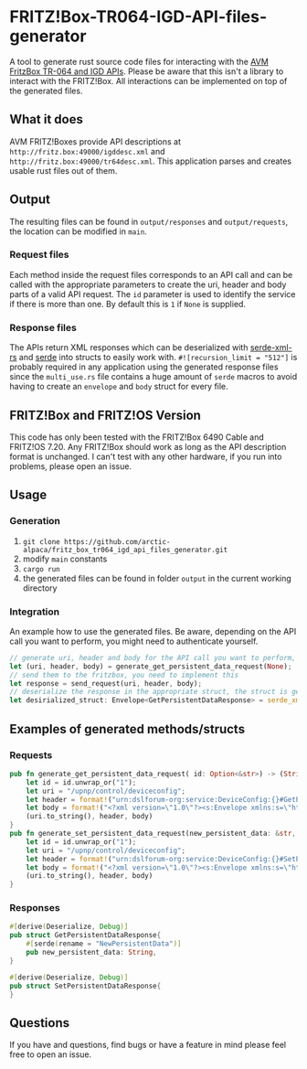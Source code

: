 # FRITZ!Box-TR064-IGD-API-files-generator

A tool to generate rust source code files for interacting with the [AVM FritzBox TR-064 and IGD APIs](https://avm.de/service/schnittstellen/).
Please be aware that this isn't a library to interact with the FRITZ!Box. All interactions can be implemented on top of the generated files.

## What it does
AVM FRITZ!Boxes provide API descriptions at `http://fritz.box:49000/igddesc.xml` and `http://fritz.box:49000/tr64desc.xml`. This application parses and creates usable rust files out of them.

## Output
The resulting files can be found in `output/responses` and `output/requests`, the location can be modified in `main`.

### Request files
Each method inside the request files corresponds to an API call and can be called with the appropriate parameters to create the uri, header and body parts of a valid API request.
The `id` parameter is used to identify the service if there is more than one. By default this is `1` if `None` is supplied.

### Response files
The APIs return XML responses which can be deserialized with [serde-xml-rs](https://crates.io/crates/serde-xml-rs) and [serde](https://crates.io/crates/serde) into structs to easily work with.
`#![recursion_limit = "512"]` is probably required in any application using the generated response files since the `multi_use.rs` file contains a huge amount of `serde` macros to avoid having to create an `envelope` and `body` struct for every file. 

## FRITZ!Box and FRITZ!OS Version
This code has only been tested with the FRITZ!Box 6490 Cable and FRITZ!OS 7.20. Any FRITZ!Box should work as long as the API description format is unchanged.
I can't test with any other hardware, if you run into problems, please open an issue. 

## Usage
### Generation
 1. `git clone https://github.com/arctic-alpaca/fritz_box_tr064_igd_api_files_generator.git`
 2. modify `main` constants
 3. `cargo run`
 4. the generated files can be found in folder `output` in the current working directory
 
### Integration
An example how to use the generated files. Be aware, depending on the API call you want to perform, you might need to authenticate yourself.
```rust
// generate uri, header and body for the API call you want to perform, the method `generate_set_persistent_data_request` is generated for you
let (uri, header, body) = generate_get_persistent_data_request(None);
// send them to the fritzbox, you need to implement this
let response = send_request(uri, header, body);
// deserialize the response in the appropriate struct, the struct is generated for you
let desirialized_struct: Envelope<GetPersistentDataResponse> = serde_xml_rs::from_str(&*response)?;
```


## Examples of generated methods/structs
### Requests
```rust
pub fn generate_get_persistent_data_request( id: Option<&str>) -> (String, String, String){ 
	let id = id.unwrap_or("1");
	let uri = "/upnp/control/deviceconfig";
	let header = format!("urn:dslforum-org:service:DeviceConfig:{}#GetPersistentData", id);
	let body = format!("<?xml version=\"1.0\"?><s:Envelope xmlns:s=\"http://schemas.xmlsoap.org/soap/envelope/\"s:encodingStyle=\"http://schemas.xmlsoap.org/soap/encoding/\"><s:Body><u:GetPersistentData xmlns:u=\"urn:dslforum-org:service:DeviceConfig:{}\"></u:GetPersistentData></s:Body></s:Envelope>",id );
	(uri.to_string(), header, body) 
}
pub fn generate_set_persistent_data_request(new_persistent_data: &str, id: Option<&str>) -> (String, String, String){ 
	let id = id.unwrap_or("1");
	let uri = "/upnp/control/deviceconfig";
	let header = format!("urn:dslforum-org:service:DeviceConfig:{}#SetPersistentData", id);
	let body = format!("<?xml version=\"1.0\"?><s:Envelope xmlns:s=\"http://schemas.xmlsoap.org/soap/envelope/\"s:encodingStyle=\"http://schemas.xmlsoap.org/soap/encoding/\"><s:Body><u:SetPersistentData xmlns:u=\"urn:dslforum-org:service:DeviceConfig:{}\"><NewPersistentData>{}</NewPersistentData></u:SetPersistentData></s:Body></s:Envelope>",id ,new_persistent_data);
	(uri.to_string(), header, body) 
}
```

### Responses
```rust
#[derive(Deserialize, Debug)]
pub struct GetPersistentDataResponse{
	#[serde(rename = "NewPersistentData")]
	pub new_persistent_data: String,
}

#[derive(Deserialize, Debug)]
pub struct SetPersistentDataResponse{
}
```

## Questions
If you have and questions, find bugs or have a feature in mind please feel free to open an issue.
